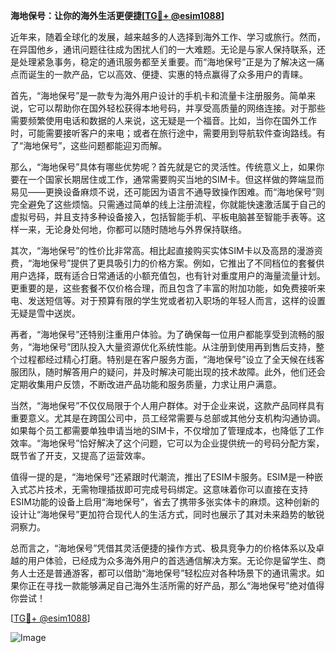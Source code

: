 **海地保号：让你的海外生活更便捷[[TG💪+ @esim1088](https://t.me/s/esim1088)]**

近年来，随着全球化的发展，越来越多的人选择到海外工作、学习或旅行。然而，在异国他乡，通讯问题往往成为困扰人们的一大难题。无论是与家人保持联系，还是处理紧急事务，稳定的通讯服务都至关重要。而“海地保号”正是为了解决这一痛点而诞生的一款产品，它以高效、便捷、实惠的特点赢得了众多用户的青睐。

首先，“海地保号”是一款专为海外用户设计的手机卡和流量卡注册服务。简单来说，它可以帮助你在国外轻松获得本地号码，并享受高质量的网络连接。对于那些需要频繁使用电话和数据的人来说，这无疑是一个福音。比如，当你在国外工作时，可能需要接听客户的来电；或者在旅行途中，需要用到导航软件查询路线。有了“海地保号”，这些问题都能迎刃而解。

那么，“海地保号”具体有哪些优势呢？首先就是它的灵活性。传统意义上，如果你要在一个国家长期居住或工作，通常需要购买当地的SIM卡。但这样做的弊端显而易见——更换设备麻烦不说，还可能因为语言不通导致操作困难。而“海地保号”则完全避免了这些烦恼。只需通过简单的线上注册流程，你就能快速激活属于自己的虚拟号码，并且支持多种设备接入，包括智能手机、平板电脑甚至智能手表等。这样一来，无论身处何地，你都可以随时随地与外界保持联络。

其次，“海地保号”的性价比非常高。相比起直接购买实体SIM卡以及高昂的漫游资费，“海地保号”提供了更具吸引力的价格方案。例如，它推出了不同档位的套餐供用户选择，既有适合日常通话的小额充值包，也有针对重度用户的海量流量计划。更重要的是，这些套餐不仅价格合理，而且包含了丰富的附加功能，如免费接听来电、发送短信等。对于预算有限的学生党或者初入职场的年轻人而言，这样的设置无疑是雪中送炭。

再者，“海地保号”还特别注重用户体验。为了确保每一位用户都能享受到流畅的服务，“海地保号”团队投入大量资源优化系统性能。从注册到使用再到售后支持，整个过程都经过精心打磨。特别是在客户服务方面，“海地保号”设立了全天候在线客服团队，随时解答用户的疑问，并及时解决可能出现的技术故障。此外，他们还会定期收集用户反馈，不断改进产品功能和服务质量，力求让用户满意。

当然，“海地保号”不仅仅局限于个人用户群体。对于企业来说，这款产品同样具有重要意义。尤其是在跨国公司中，员工经常需要与总部或其他分支机构沟通协调。如果每个员工都需要单独申请当地的SIM卡，不仅增加了管理成本，也降低了工作效率。“海地保号”恰好解决了这个问题，它可以为企业提供统一的号码分配方案，既节省了开支，又提高了运营效率。

值得一提的是，“海地保号”还紧跟时代潮流，推出了ESIM卡服务。ESIM是一种嵌入式芯片技术，无需物理插拔即可完成号码绑定。这意味着你可以直接在支持ESIM功能的设备上启用“海地保号”，省去了携带多张实体卡的麻烦。这种创新的设计让“海地保号”更加符合现代人的生活方式，同时也展示了其对未来趋势的敏锐洞察力。

总而言之，“海地保号”凭借其灵活便捷的操作方式、极具竞争力的价格体系以及卓越的用户体验，已经成为众多海外用户的首选通信解决方案。无论你是留学生、商务人士还是普通游客，都可以借助“海地保号”轻松应对各种场景下的通讯需求。如果你正在寻找一款能够满足自己海外生活所需的好产品，那么“海地保号”绝对值得你尝试！

[[TG💪+ @esim1088](https://t.me/s/esim1088)]  

![Image](https://i.postimg.cc/4NQfJmqS/Snipaste-2025-05-13-00-14-12.png)